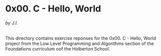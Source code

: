 <h1>0x00. C - Hello, World</h1>
<h6>by J.I.</h6>

This directory contains exercise reponses for the 0x00. C - Hello, World project from the Low Level Programming and Algorithms section of the Foundations curriculum oof the Holberton School.